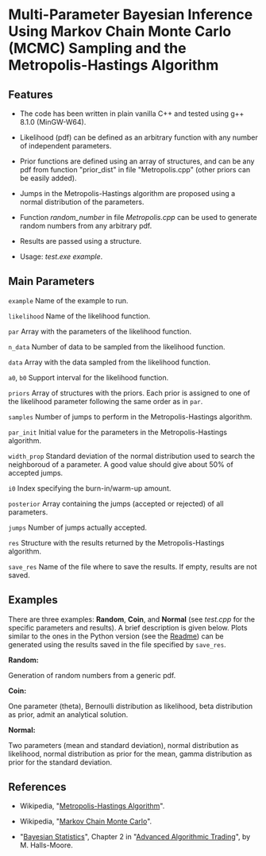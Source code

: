# Multi-Parameter Bayesian Inference Using Markov Chain Monte Carlo (MCMC) Sampling and the Metropolis-Hastings Algorithm

## Features

- The code has been written in plain vanilla C++ and tested using g++ 8.1.0 (MinGW-W64).

- Likelihood (pdf) can be defined as an arbitrary function with any number of independent parameters.

- Prior functions are defined using an array of structures, and can be any pdf from function "prior_dist" in file "Metropolis.cpp" (other priors can be easily added).

- Jumps in the Metropolis-Hastings algorithm are proposed using a normal   distribution of the parameters.

- Function *random_number* in file *Metropolis.cpp* can be used to generate random numbers from any arbitrary pdf.

- Results are passed using a structure.

- Usage: *test.exe example*.

## Main Parameters

`example` Name of the example to run.

`likelihood` Name of the likelihood function.

`par` Array with the parameters of the likelihood function.

`n_data` Number of data to be sampled from the likelihood function.

`data` Array with the data sampled from the likelihood function.

`a0`, `b0` Support interval for the likelihood function.

`priors` Array of structures with the priors. Each prior is assigned to one of the likelihood parameter following the same order as in `par`.

`samples` Number of jumps to perform in the Metropolis-Hastings algorithm.

`par_init` Initial value for the parameters in the Metropolis-Hastings  algorithm.

`width_prop` Standard deviation of the normal distribution used to search the neighboroud of a parameter. A good value should give about 50% of accepted jumps.

`i0` Index specifying the burn-in/warm-up amount.

`posterior` Array containing the jumps (accepted or rejected) of all parameters.

`jumps` Number of jumps actually accepted.

`res` Structure with the results returned by the Metropolis-Hastings algorithm.

`save_res` Name of the file where to save the results. If empty, results are not saved.

## Examples

There are three examples: **Random**, **Coin**, and **Normal** (see *test.cpp* for the specific parameters and results). A brief description is given below. Plots similar to the ones in the Python version (see the [Readme](../Code_Python/README.md)) can be generated using the results saved in the file specified by `save_res`.


**Random:**

Generation of random numbers from a generic pdf.

**Coin:**

One parameter (theta), Bernoulli distribution as likelihood, beta distribution as prior, admit an analytical solution.

**Normal:**

Two parameters (mean and standard deviation), normal distribution as likelihood, normal distribution as prior for the mean, gamma distribution as prior for the standard deviation.

## References

- Wikipedia, "[Metropolis-Hastings Algorithm](https://en.wikipedia.org/wiki/Metropolis-Hastings_algorithm)".

- Wikipedia, "[Markov Chain Monte Carlo](https://en.wikipedia.org/wiki/Markov_chain_Monte_Carlo)".

- "[Bayesian Statistics](https://en.wikipedia.org/wiki/Bayesian_statistics)", Chapter 2 in "[Advanced Algorithmic Trading](https://www.quantstart.com/advanced-algorithmic-trading-ebook/)", by M. Halls-Moore.
